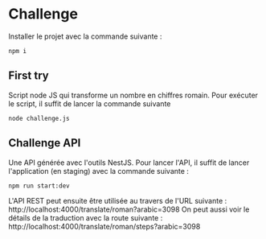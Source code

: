 # Challenge

Installer le projet avec la commande suivante :

```
npm i
```

## First try

Script node JS qui transforme un nombre en chiffres romain. Pour exécuter le script, il suffit de lancer la commande suivante

```
node challenge.js
```

## Challenge API

Une API générée avec l'outils NestJS. Pour lancer l'API, il suffit de lancer l'application (en staging) avec la commande suivante :

```
npm run start:dev
```

L'API REST peut ensuite être utilisée au travers de l'URL suivante : http://localhost:4000/translate/roman?arabic=3098
On peut aussi voir le détails de la traduction avec la route suivante : http://localhost:4000/translate/roman/steps?arabic=3098
